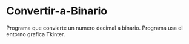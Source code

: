 # Convertir-a-Binario
Programa que convierte un numero decimal a binario. Programa usa el entorno grafica Tkinter.

